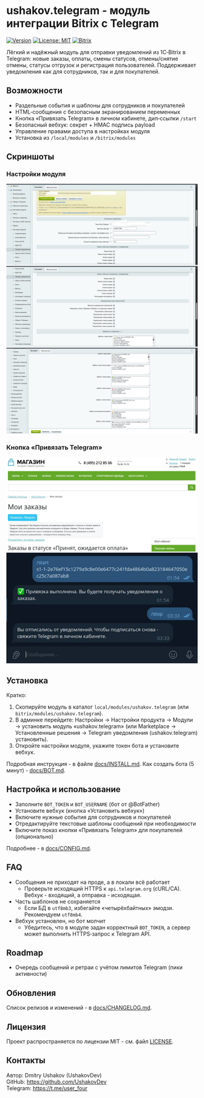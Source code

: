 # ushakov.telegram - модуль интеграции Bitrix с Telegram

[![Version](https://img.shields.io/badge/version-1.0.0-blue.svg)](./docs/CHANGELOG.md)
[![License: MIT](https://img.shields.io/badge/License-MIT-green.svg)](./LICENSE)
[![Bitrix](https://img.shields.io/badge/Bitrix-D7%20Module-orange.svg)](https://dev.1c-bitrix.ru)

Лёгкий и надёжный модуль для отправки уведомлений из 1C‑Bitrix в Telegram: новые заказы, оплаты, смены статусов, отмены/снятие отмены, статусы отгрузок и регистрация пользователей. Поддерживает уведомления как для сотрудников, так и для покупателей.

## Возможности
- Раздельные события и шаблоны для сотрудников и покупателей
- HTML‑сообщения с безопасным экранированием переменных
- Кнопка «Привязать Telegram» в личном кабинете, дип‑ссылки `/start`
- Безопасный вебхук: секрет + HMAC подпись payload
- Управление правами доступа в настройках модуля
- Установка из `/local/modules` и `/bitrix/modules`

## Скриншоты
### Настройки модуля
![Settings 1](docs/images/settings1.jpg)
![Settings 2](docs/images/settings2.jpg)
![Settings 3](docs/images/settings3.jpg)

### Кнопка «Привязать Telegram»
![Bind Telegram 1](docs/images/bind-telegram1.jpg)
![Bind Telegram 2](docs/images/bind-telegram2.jpg)

## Установка
Кратко:
1. Скопируйте модуль в каталог `local/modules/ushakov.telegram` (или `bitrix/modules/ushakov.telegram`).
2. В админке перейдите: Настройки → Настройки продукта → Модули → установить модуль «ushakov.telegram» (или Marketplace → Установленные решения → Telegram уведомления (ushakov.telegram) установить).
3. Откройте настройки модуля, укажите токен бота и установите вебхук.

Подробная инструкция - в файле [docs/INSTALL.md](./docs/INSTALL.md).
Как создать бота (5 минут) - [docs/BOT.md](./docs/BOT.md).

## Настройка и использование
- Заполните `BOT_TOKEN` и `BOT_USERNAME` (бот от @BotFather)
- Установите вебхук (кнопка «Установить вебхук»)
- Включите нужные события для сотрудников и покупателей
- Отредактируйте текстовые шаблоны сообщений при необходимости
- Включите показ кнопки «Привязать Telegram» для покупателей (опционально)

Подробнее - в [docs/CONFIG.md](./docs/CONFIG.md).

## FAQ
- Сообщения не приходят на проде, а в локали всё работает
  - Проверьте исходящий HTTPS к `api.telegram.org` (cURL/CA). Вебхук - входящий, а отправка - исходящая.
- Часть шаблонов не сохраняется
  - Если БД в `utf8mb3`, избегайте «четырёхбайтных» эмодзи. Рекомендуем `utf8mb4`.
- Вебхук установлен, но бот молчит
  - Убедитесь, что в модуле задан корректный `BOT_TOKEN`, а сервер может выполнить HTTPS‑запрос к Telegram API.

## Roadmap
- Очередь сообщений и ретраи с учётом лимитов Telegram (пики активности)

## Обновления
Список релизов и изменений - в [docs/CHANGELOG.md](./docs/CHANGELOG.md).

## Лицензия
Проект распространяется по лицензии MIT - см. файл [LICENSE](./LICENSE).

## Контакты
Автор: Dmitry Ushakov (UshakovDev)<br>
GitHub: https://github.com/UshakovDev<br>
Telegram: https://t.me/user_four